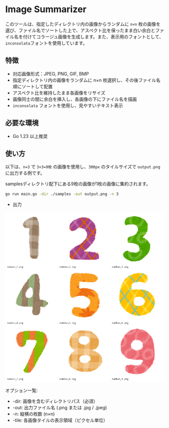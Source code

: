 # Image Summarizer

このツールは、指定したディレクトリ内の画像からランダムに `n×n` 枚の画像を選び、ファイル名でソートした上で、アスペクト比を保ったまま白い余白とファイル名を付けてコラージュ画像を生成します。また、表示用のフォントとして、`inconsolata`フォントを使用しています。

## 特徴

- 対応画像形式：JPEG, PNG, GIF, BMP
- 指定ディレクトリ内の画像をランダムに n×n 枚選択し、その後ファイル名順にソートして配置
- アスペクト比を維持したまま各画像をリサイズ
- 画像同士の間に余白を挿入し、各画像の下にファイル名を描画
- `inconsolata` フォントを使用し、見やすいテキスト表示

## 必要な環境

- Go 1.23 以上推奨

## 使い方

以下は、`n=3` で `3×3=9枚` の画像を使用し、`300px` のタイルサイズで `output.png` に出力する例です。

samplesディレクトリ配下にある9枚の画像が1枚の画像に集約されます。

```bash
go run main.go -dir ./samples -out output.png -n 3
```

- 出力

![output](output.png)

オプション一覧:

- -dir: 画像を含むディレクトリパス（必須）
- -out: 出力ファイル名 (.png または .jpg / .jpeg)
- -n: 縦横の枚数 (n×n)
- -tile: 各画像タイルの表示領域（ピクセル単位）


